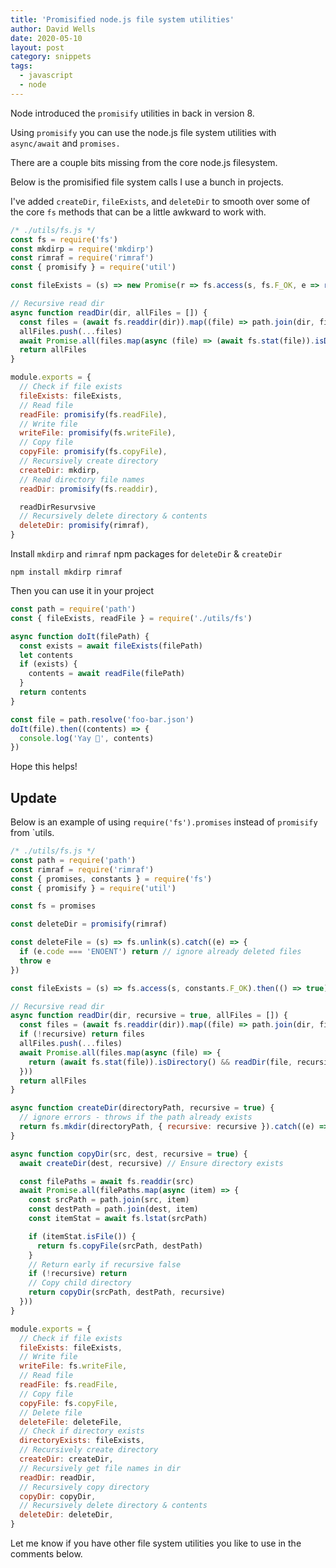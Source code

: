```yaml
---
title: 'Promisified node.js file system utilities'
author: David Wells
date: 2020-05-10
layout: post
category: snippets
tags:
  - javascript
  - node
---
```


Node introduced the `promisify` utilities in back in version 8.

Using `promisify` you can use the node.js file system utilities with `async/await` and `promises.`

There are a couple bits missing from the core node.js filesystem.

Below is the promisified file system calls I use a bunch in projects.

I've added `createDir`, `fileExists`, and `deleteDir` to smooth over some of the core `fs` methods that can be a little awkward to work with.

```js
/* ./utils/fs.js */
const fs = require('fs')
const mkdirp = require('mkdirp')
const rimraf = require('rimraf')
const { promisify } = require('util')

const fileExists = (s) => new Promise(r => fs.access(s, fs.F_OK, e => r(!e)))

// Recursive read dir
async function readDir(dir, allFiles = []) {
  const files = (await fs.readdir(dir)).map((file) => path.join(dir, file))
  allFiles.push(...files)
  await Promise.all(files.map(async (file) => (await fs.stat(file)).isDirectory() && readDir(file, allFiles)))
  return allFiles
}

module.exports = {
  // Check if file exists
  fileExists: fileExists,
  // Read file
  readFile: promisify(fs.readFile),
  // Write file
  writeFile: promisify(fs.writeFile),
  // Copy file
  copyFile: promisify(fs.copyFile),
  // Recursively create directory
  createDir: mkdirp,
  // Read directory file names
  readDir: promisify(fs.readdir),

  readDirResurvsive
  // Recursively delete directory & contents
  deleteDir: promisify(rimraf),
}
```

Install `mkdirp` and `rimraf` npm packages for `deleteDir` & `createDir`

```
npm install mkdirp rimraf
```

Then you can use it in your project

```js
const path = require('path')
const { fileExists, readFile } = require('./utils/fs')

async function doIt(filePath) {
  const exists = await fileExists(filePath)  
  let contents
  if (exists) {
    contents = await readFile(filePath)
  }
  return contents
}

const file = path.resolve('foo-bar.json')
doIt(file).then((contents) => {
  console.log('Yay 🎉', contents)
})
```

Hope this helps!

## Update

Below is an example of using `require('fs').promises` instead of `promisify` from `utils.

```js
/* ./utils/fs.js */
const path = require('path')
const rimraf = require('rimraf')
const { promises, constants } = require('fs')
const { promisify } = require('util')

const fs = promises

const deleteDir = promisify(rimraf)

const deleteFile = (s) => fs.unlink(s).catch((e) => {
  if (e.code === 'ENOENT') return // ignore already deleted files
  throw e
})

const fileExists = (s) => fs.access(s, constants.F_OK).then(() => true).catch(() => false)

// Recursive read dir
async function readDir(dir, recursive = true, allFiles = []) {
  const files = (await fs.readdir(dir)).map((file) => path.join(dir, file))
  if (!recursive) return files
  allFiles.push(...files)
  await Promise.all(files.map(async (file) => {
    return (await fs.stat(file)).isDirectory() && readDir(file, recursive, allFiles)
  }))
  return allFiles
}

async function createDir(directoryPath, recursive = true) {
  // ignore errors - throws if the path already exists
  return fs.mkdir(directoryPath, { recursive: recursive }).catch((e) => {})
}

async function copyDir(src, dest, recursive = true) {
  await createDir(dest, recursive) // Ensure directory exists

  const filePaths = await fs.readdir(src)
  await Promise.all(filePaths.map(async (item) => {
    const srcPath = path.join(src, item)
    const destPath = path.join(dest, item)
    const itemStat = await fs.lstat(srcPath)

    if (itemStat.isFile()) {
      return fs.copyFile(srcPath, destPath)
    }
    // Return early if recursive false
    if (!recursive) return
    // Copy child directory
    return copyDir(srcPath, destPath, recursive)
  }))
}

module.exports = {
  // Check if file exists
  fileExists: fileExists,
  // Write file
  writeFile: fs.writeFile,
  // Read file
  readFile: fs.readFile,
  // Copy file
  copyFile: fs.copyFile,
  // Delete file
  deleteFile: deleteFile,
  // Check if directory exists
  directoryExists: fileExists,
  // Recursively create directory
  createDir: createDir,
  // Recursively get file names in dir
  readDir: readDir,
  // Recursively copy directory
  copyDir: copyDir,
  // Recursively delete directory & contents
  deleteDir: deleteDir,
}
```

Let me know if you have other file system utilities you like to use in the comments below.
